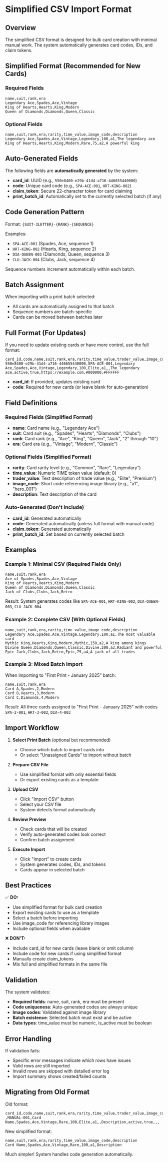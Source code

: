# Simplified CSV Import Format

## Overview
The simplified CSV format is designed for bulk card creation with minimal manual work. The system automatically generates card codes, IDs, and claim tokens.

## Simplified Format (Recommended for New Cards)

### Required Fields
```csv
name,suit,rank,era
Legendary Ace,Spades,Ace,Vintage
King of Hearts,Hearts,King,Modern
Queen of Diamonds,Diamonds,Queen,Classic
```

### Optional Fields
```csv
name,suit,rank,era,rarity,time_value,image_code,description
Legendary Ace,Spades,Ace,Vintage,Legendary,100,a1,The legendary ace
King of Hearts,Hearts,King,Modern,Rare,75,a2,A powerful king
```

## Auto-Generated Fields

The following fields are **automatically generated** by the system:

- **card_id**: UUID (e.g., `550e8400-e29b-41d4-a716-446655440000`)
- **code**: Unique card code (e.g., `SPA-ACE-001`, `HRT-KING-002`)
- **claim_token**: Secure 22-character token for card claiming
- **print_batch_id**: Automatically set to the currently selected batch (if any)

## Code Generation Pattern

Format: `{SUIT-3LETTER}-{RANK}-{SEQUENCE}`

Examples:
- `SPA-ACE-001` (Spades, Ace, sequence 1)
- `HRT-KING-002` (Hearts, King, sequence 2)  
- `DIA-QUEEN-003` (Diamonds, Queen, sequence 3)
- `CLU-JACK-004` (Clubs, Jack, sequence 4)

Sequence numbers increment automatically within each batch.

## Batch Assignment

When importing with a print batch selected:
- All cards are automatically assigned to that batch
- Sequence numbers are batch-specific
- Cards can be moved between batches later

## Full Format (For Updates)

If you need to update existing cards or have more control, use the full format:

```csv
card_id,code,name,suit,rank,era,rarity,time_value,trader_value,image_code,image_url,description,status,is_active,current_target,qr_dark,qr_light
550e8400-e29b-41d4-a716-446655440000,SPA-ACE-001,Legendary Ace,Spades,Ace,Vintage,Legendary,100,Elite,a1,,The legendary ace,active,true,https://example.com,#000000,#FFFFFF
```

- **card_id**: If provided, updates existing card
- **code**: Required for new cards (or leave blank for auto-generation)

## Field Definitions

### Required Fields (Simplified Format)
- **name**: Card name (e.g., "Legendary Ace")
- **suit**: Card suit (e.g., "Spades", "Hearts", "Diamonds", "Clubs")
- **rank**: Card rank (e.g., "Ace", "King", "Queen", "Jack", "2" through "10")
- **era**: Card era (e.g., "Vintage", "Modern", "Classic")

### Optional Fields (Simplified Format)
- **rarity**: Card rarity level (e.g., "Common", "Rare", "Legendary")
- **time_value**: Numeric TIME token value (default: 0)
- **trader_value**: Text description of trade value (e.g., "Elite", "Premium")
- **image_code**: Short code referencing image library (e.g., "a1", "hero_001")
- **description**: Text description of the card

### Auto-Generated (Don't Include)
- **card_id**: Generated automatically
- **code**: Generated automatically (unless full format with manual code)
- **claim_token**: Generated automatically
- **print_batch_id**: Set based on currently selected batch

## Examples

### Example 1: Minimal CSV (Required Fields Only)
```csv
name,suit,rank,era
Ace of Spades,Spades,Ace,Vintage
King of Hearts,Hearts,King,Modern
Queen of Diamonds,Diamonds,Queen,Classic
Jack of Clubs,Clubs,Jack,Retro
```

Result: System generates codes like `SPA-ACE-001`, `HRT-KING-002`, `DIA-QUEEN-003`, `CLU-JACK-004`

### Example 2: Complete CSV (With Optional Fields)
```csv
name,suit,rank,era,rarity,time_value,image_code,description
Legendary Ace,Spades,Ace,Vintage,Legendary,100,a1,The most valuable card
Mythic King,Hearts,King,Modern,Mythic,150,a2,A king among kings
Divine Queen,Diamonds,Queen,Classic,Divine,200,a3,Radiant and powerful
Epic Jack,Clubs,Jack,Retro,Epic,75,a4,A jack of all trades
```

### Example 3: Mixed Batch Import
When importing to "First Print - January 2025" batch:
```csv
name,suit,rank,era
Card A,Spades,2,Modern
Card B,Hearts,3,Modern  
Card C,Diamonds,4,Modern
```

Result: All three cards assigned to "First Print - January 2025" with codes `SPA-2-001`, `HRT-3-002`, `DIA-4-003`

## Import Workflow

1. **Select Print Batch** (optional but recommended)
   - Choose which batch to import cards into
   - Or select "Unassigned Cards" to import without batch

2. **Prepare CSV File**
   - Use simplified format with only essential fields
   - Or export existing cards as a template

3. **Upload CSV**
   - Click "Import CSV" button
   - Select your CSV file
   - System detects format automatically

4. **Review Preview**
   - Check cards that will be created
   - Verify auto-generated codes look correct
   - Confirm batch assignment

5. **Execute Import**
   - Click "Import" to create cards
   - System generates codes, IDs, and tokens
   - Cards appear in selected batch

## Best Practices

✅ **DO:**
- Use simplified format for bulk card creation
- Export existing cards to use as a template
- Select a batch before importing
- Use image_code for referencing library images
- Include optional fields when available

❌ **DON'T:**
- Include card_id for new cards (leave blank or omit column)
- Include code for new cards if using simplified format
- Manually create claim_tokens
- Mix full and simplified formats in the same file

## Validation

The system validates:
- **Required fields**: name, suit, rank, era must be present
- **Code uniqueness**: Auto-generated codes are always unique
- **Image codes**: Validated against image library
- **Batch existence**: Selected batch must exist and be active
- **Data types**: time_value must be numeric, is_active must be boolean

## Error Handling

If validation fails:
- Specific error messages indicate which rows have issues
- Valid rows are still imported
- Invalid rows are skipped with detailed error log
- Import summary shows created/failed counts

## Migrating from Old Format

Old format:
```csv
card_id,code,name,suit,rank,era,rarity,time_value,trader_value,image_code,image_url,description,status,is_active,current_target,qr_dark,qr_light
,MANUAL-001,Card Name,Spades,Ace,Vintage,Rare,100,Elite,a1,,Description,active,true,,,
```

New simplified format:
```csv
name,suit,rank,era,rarity,time_value,image_code,description
Card Name,Spades,Ace,Vintage,Rare,100,a1,Description
```

Much simpler! System handles code generation automatically.

